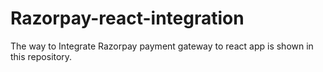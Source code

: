 # Razorpay-react-integration
The way to Integrate Razorpay payment gateway to react app is shown in this repository.
